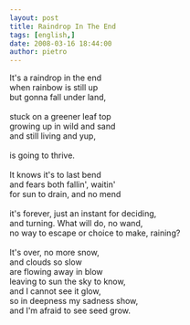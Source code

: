 ```yaml
---
layout: post
title: Raindrop In The End
tags: [english,]
date: 2008-03-16 18:44:00
author: pietro
---
```

It's a raindrop in the end<br/>when rainbow is still up<br/>but gonna fall under land,<br/><br/>stuck on a greener leaf top<br/>growing up in wild and sand<br/>and still living and yup,<br/><br/>is going to thrive.<br/><br/>It knows it's to last bend<br/>and fears both fallin', waitin'<br/>for sun to drain, and no mend<br/><br/>it's forever, just an instant for deciding,<br/>and turning. What will do, no wand,<br/>no way to escape or choice to make, raining?<br/><br/>It's over, no more snow,<br/>and clouds so slow<br/>are flowing away in blow<br/>leaving to sun the sky to know,<br/>and I cannot see it glow,<br/>so in deepness my sadness show,<br/>and I'm afraid to see seed grow.

